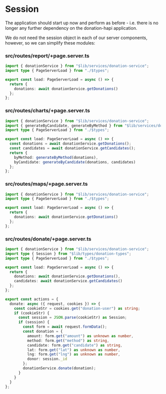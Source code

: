 # Session

The application should start up now and perform as before - i.e. there is no longer any further dependency on the donation-hapi application.

We do not need the session object in each of our server components, however, so we can simplify these modules:

### src/routes/report/+page.server.ts

~~~typescript
import { donationService } from "$lib/services/donation-service";
import type { PageServerLoad } from "./$types";

export const load: PageServerLoad = async () => {
  return {
    donations: await donationService.getDonations()
  };
};
~~~

### src/routes/charts/+page.server.ts

~~~typescript
import { donationService } from "$lib/services/donation-service";
import { generateByCandidate, generateByMethod } from "$lib/services/donation-utils";
import type { PageServerLoad } from "./$types";

export const load: PageServerLoad = async () => {
  const donations = await donationService.getDonations();
  const candidates = await donationService.getCandidates();
  return {
    byMethod: generateByMethod(donations),
    byCandidate: generateByCandidate(donations, candidates)
  };
};
~~~

### src/routes/maps/+page.server.ts

~~~typescript
import { donationService } from "$lib/services/donation-service";
import type { PageServerLoad } from "./$types";

export const load: PageServerLoad = async () => {
  return {
    donations: await donationService.getDonations()
  };
};
~~~

### src/routes/donate/+page.server.ts

~~~typescript
import { donationService } from "$lib/services/donation-service";
import type { Session } from "$lib/types/donation-types";
import type { PageServerLoad } from "./$types";

export const load: PageServerLoad = async () => {
  return {
    donations: await donationService.getDonations(),
    candidates: await donationService.getCandidates()
  };
};

export const actions = {
  donate: async ({ request, cookies }) => {
    const cookieStr = cookies.get("donation-user") as string;
    if (cookieStr) {
      const session = JSON.parse(cookieStr) as Session;
      if (session) {
        const form = await request.formData();
        const donation = {
          amount: form.get("amount") as unknown as number,
          method: form.get("method") as string,
          candidate: form.get("candidate") as string,
          lat: form.get("lat") as unknown as number,
          lng: form.get("lng") as unknown as number,
          donor: session._id
        };
        donationService.donate(donation);
      }
    }
  }
};
~~~

